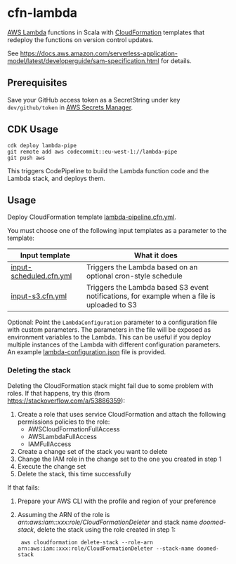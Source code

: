 # cfn-lambda

[AWS Lambda](https://aws.amazon.com/lambda/) functions in Scala with 
[CloudFormation](https://aws.amazon.com/cloudformation/) templates that redeploy the functions on version control 
updates.

See https://docs.aws.amazon.com/serverless-application-model/latest/developerguide/sam-specification.html for details.

## Prerequisites

Save your GitHub access token as a SecretString under key `dev/github/token` in 
[AWS Secrets Manager](https://aws.amazon.com/secrets-manager/).

## CDK Usage

    cdk deploy lambda-pipe
    git remote add aws codecommit::eu-west-1://lambda-pipe
    git push aws

This triggers CodePipeline to build the Lambda function code and the Lambda stack, and deploys them.

## Usage

Deploy CloudFormation template [lambda-pipeline.cfn.yml](lambda-pipeline.cfn.yml).

You must choose one of the following input templates as a parameter to the template:

| Input template                                     | What it does                                                                                |
|----------------------------------------------------|---------------------------------------------------------------------------------------------|
| [input-scheduled.cfn.yml](input-scheduled.cfn.yml) | Triggers the Lambda based on an optional cron-style schedule                                |
| [input-s3.cfn.yml](input-s3.cfn.yml)               | Triggers the Lambda based S3 event notifications, for example when a file is uploaded to S3 |

Optional: Point the `LambdaConfiguration` parameter to a configuration file with custom parameters. The parameters in 
the file will be exposed as environment variables to the Lambda. This can be useful if you deploy multiple instances of 
the Lambda with different configuration parameters. An example [lambda-configuration.json](lambda-configuration.json) 
file is provided.

### Deleting the stack

Deleting the CloudFormation stack might fail due to some problem with roles. If that happens, try 
this (from https://stackoverflow.com/a/53886359):

1. Create a role that uses service CloudFormation and attach the following permissions policies to 
 the role:
    - AWSCloudFormationFullAccess
    - AWSLambdaFullAccess
    - IAMFullAccess
1. Create a change set of the stack you want to delete
1. Change the IAM role in the change set to the one you created in step 1
1. Execute the change set
1. Delete the stack, this time successfully

If that fails:

1. Prepare your AWS CLI with the profile and region of your preference
1. Assuming the ARN of the role is *arn:aws:iam::xxx:role/CloudFormationDeleter* and stack name 
*doomed-stack*, delete the stack using the role created in step 1:

        aws cloudformation delete-stack --role-arn arn:aws:iam::xxx:role/CloudFormationDeleter --stack-name doomed-stack
